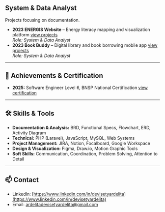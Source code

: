 ## **System & Data Analyst**
Projects focusing on documentation.  
- **2023 ENERGIS Website** – Energy literacy mapping and visualization platform [view projects](https://github.com/devisetyardelita/system-analyst/tree/main/EnerGIS)  
  *Role: System & Data Analyst* 
- **2023 Book Buddy** – Digital library and book borrowing mobile app [view projects](https://github.com/devisetyardelita/system-analyst/tree/main/Book-Buddy)  
  *Role: System & Data Analyst* 

---

## 📜 Achievements & Certification
- **2025:** Software Engineer Level 6, BNSP National Certification  [view certification](https://drive.google.com/file/d/1WwHUiFR_4_52EMofxgditMMlKPujsRTq/view?usp=sharing)  

---

## 🛠 Skills & Tools
- **Documentation & Analysis:** BRD, Functional Specs, Flowchart, ERD, Activity Diagram  
- **Technical:** PHP (Laravel), JavaScript, MySQL, Web Systems  
- **Project Management:** JIRA, Notion, Focalboard, Google Workspace  
- **Design & Visualization:** Figma, Draw.io, Motion Graphic Tools  
- **Soft Skills:** Communication, Coordination, Problem Solving, Attention to Detail  

---

  ## 📫 Contact
- LinkedIn: [https://www.linkedin.com/in/devisetyardelita](https://www.linkedin.com/in/devisetyardelita)  
- Email: ardelitadevisetyardelita@gmail.com  
